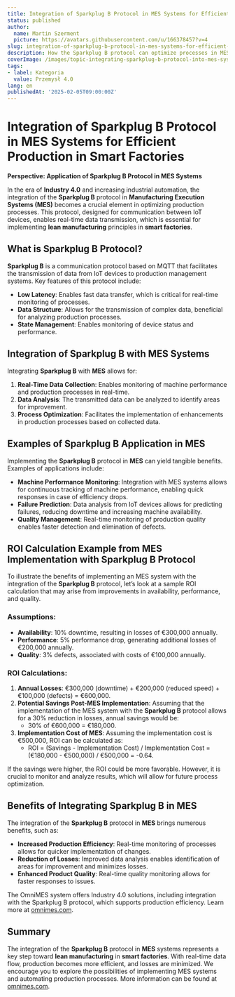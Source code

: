 ```yaml
---
title: Integration of Sparkplug B Protocol in MES Systems for Efficient Production in Smart Factories
status: published
author:
  name: Martin Szerment
  picture: https://avatars.githubusercontent.com/u/166378457?v=4
slug: integration-of-sparkplug-b-protocol-in-mes-systems-for-efficient-production-in-smart-factories
description: How the Sparkplug B protocol can optimize processes in MES systems within smart factories, supporting lean manufacturing.
coverImage: /images/topic-integrating-sparkplug-b-protocol-into-mes-systems-for-enhancing-lean-manufacturing-in-smart-factories-this-topic-e.png
tags:
- label: Kategoria
  value: Przemysł 4.0
lang: en
publishedAt: '2025-02-05T09:00:00Z'
---
```

# Integration of Sparkplug B Protocol in MES Systems for Efficient Production in Smart Factories

**Perspective: Application of Sparkplug B Protocol in MES Systems**

In the era of **Industry 4.0** and increasing industrial automation, the integration of the **Sparkplug B** protocol in **Manufacturing Execution Systems (MES)** becomes a crucial element in optimizing production processes. This protocol, designed for communication between IoT devices, enables real-time data transmission, which is essential for implementing **lean manufacturing** principles in **smart factories**.

## What is Sparkplug B Protocol?

**Sparkplug B** is a communication protocol based on MQTT that facilitates the transmission of data from IoT devices to production management systems. Key features of this protocol include:
- **Low Latency**: Enables fast data transfer, which is critical for real-time monitoring of processes.
- **Data Structure**: Allows for the transmission of complex data, beneficial for analyzing production processes.
- **State Management**: Enables monitoring of device status and performance.

## Integration of Sparkplug B with MES Systems

Integrating **Sparkplug B** with **MES** allows for:
1. **Real-Time Data Collection**: Enables monitoring of machine performance and production processes in real-time.
2. **Data Analysis**: The transmitted data can be analyzed to identify areas for improvement.
3. **Process Optimization**: Facilitates the implementation of enhancements in production processes based on collected data.

## Examples of Sparkplug B Application in MES

Implementing the **Sparkplug B** protocol in **MES** can yield tangible benefits. Examples of applications include:
- **Machine Performance Monitoring**: Integration with MES systems allows for continuous tracking of machine performance, enabling quick responses in case of efficiency drops.
- **Failure Prediction**: Data analysis from IoT devices allows for predicting failures, reducing downtime and increasing machine availability.
- **Quality Management**: Real-time monitoring of production quality enables faster detection and elimination of defects.

## ROI Calculation Example from MES Implementation with Sparkplug B Protocol

To illustrate the benefits of implementing an MES system with the integration of the **Sparkplug B** protocol, let’s look at a sample ROI calculation that may arise from improvements in availability, performance, and quality.

### Assumptions:
- **Availability**: 10% downtime, resulting in losses of €300,000 annually.
- **Performance**: 5% performance drop, generating additional losses of €200,000 annually.
- **Quality**: 3% defects, associated with costs of €100,000 annually.

### ROI Calculations:
1. **Annual Losses**: €300,000 (downtime) + €200,000 (reduced speed) + €100,000 (defects) = €600,000.
2. **Potential Savings Post-MES Implementation**: Assuming that the implementation of the MES system with the **Sparkplug B** protocol allows for a 30% reduction in losses, annual savings would be:
   - 30% of €600,000 = €180,000.
3. **Implementation Cost of MES**: Assuming the implementation cost is €500,000, ROI can be calculated as:
   - ROI = (Savings - Implementation Cost) / Implementation Cost = (€180,000 - €500,000) / €500,000 = -0.64.

If the savings were higher, the ROI could be more favorable. However, it is crucial to monitor and analyze results, which will allow for future process optimization.

## Benefits of Integrating Sparkplug B in MES

The integration of the **Sparkplug B** protocol in **MES** brings numerous benefits, such as:
- **Increased Production Efficiency**: Real-time monitoring of processes allows for quicker implementation of changes.
- **Reduction of Losses**: Improved data analysis enables identification of areas for improvement and minimizes losses.
- **Enhanced Product Quality**: Real-time quality monitoring allows for faster responses to issues.

The OmniMES system offers Industry 4.0 solutions, including integration with the Sparkplug B protocol, which supports production efficiency. Learn more at [omnimes.com](https://www.omnimes.com/en/project).

## Summary

The integration of the **Sparkplug B** protocol in **MES** systems represents a key step toward **lean manufacturing** in **smart factories**. With real-time data flow, production becomes more efficient, and losses are minimized. We encourage you to explore the possibilities of implementing MES systems and automating production processes. More information can be found at [omnimes.com](https://www.omnimes.com/en/contact).
